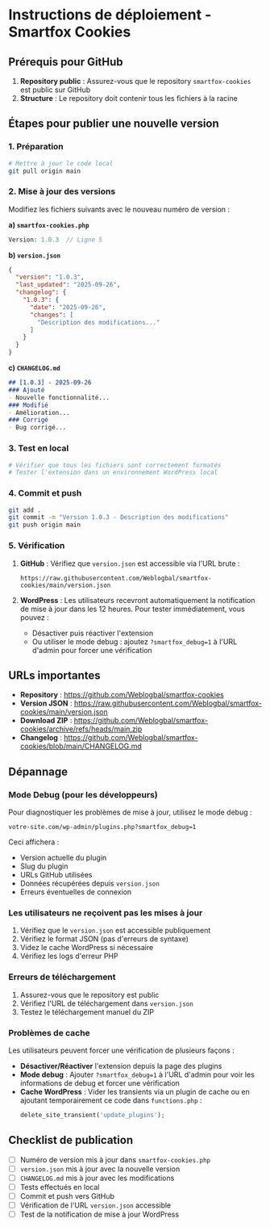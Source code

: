 # Instructions de déploiement - Smartfox Cookies

## Prérequis pour GitHub

1. **Repository public** : Assurez-vous que le repository `smartfox-cookies` est public sur GitHub
2. **Structure** : Le repository doit contenir tous les fichiers à la racine

## Étapes pour publier une nouvelle version

### 1. Préparation
```bash
# Mettre à jour le code local
git pull origin main
```

### 2. Mise à jour des versions
Modifiez les fichiers suivants avec le nouveau numéro de version :

**a) `smartfox-cookies.php`**
```php
Version: 1.0.3  // Ligne 5
```

**b) `version.json`**
```json
{
  "version": "1.0.3",
  "last_updated": "2025-09-26",
  "changelog": {
    "1.0.3": {
      "date": "2025-09-26",
      "changes": [
        "Description des modifications..."
      ]
    }
  }
}
```

**c) `CHANGELOG.md`**
```markdown
## [1.0.3] - 2025-09-26
### Ajouté
- Nouvelle fonctionnalité...
### Modifié  
- Amélioration...
### Corrigé
- Bug corrigé...
```

### 3. Test en local
```bash
# Vérifier que tous les fichiers sont correctement formatés
# Tester l'extension dans un environnement WordPress local
```

### 4. Commit et push
```bash
git add .
git commit -m "Version 1.0.3 - Description des modifications"
git push origin main
```

### 5. Vérification
1. **GitHub** : Vérifiez que `version.json` est accessible via l'URL brute :
   ```
   https://raw.githubusercontent.com/Weblogbal/smartfox-cookies/main/version.json
   ```

2. **WordPress** : Les utilisateurs recevront automatiquement la notification de mise à jour dans les 12 heures. Pour tester immédiatement, vous pouvez :
   - Désactiver puis réactiver l'extension
   - Ou utiliser le mode debug : ajoutez `?smartfox_debug=1` à l'URL d'admin pour forcer une vérification

## URLs importantes

- **Repository** : https://github.com/Weblogbal/smartfox-cookies
- **Version JSON** : https://raw.githubusercontent.com/Weblogbal/smartfox-cookies/main/version.json
- **Download ZIP** : https://github.com/Weblogbal/smartfox-cookies/archive/refs/heads/main.zip
- **Changelog** : https://github.com/Weblogbal/smartfox-cookies/blob/main/CHANGELOG.md

## Dépannage

### Mode Debug (pour les développeurs)

Pour diagnostiquer les problèmes de mise à jour, utilisez le mode debug :
```
votre-site.com/wp-admin/plugins.php?smartfox_debug=1
```

Ceci affichera :
- Version actuelle du plugin
- Slug du plugin
- URLs GitHub utilisées
- Données récupérées depuis `version.json`
- Erreurs éventuelles de connexion

### Les utilisateurs ne reçoivent pas les mises à jour

1. Vérifiez que le `version.json` est accessible publiquement
2. Vérifiez le format JSON (pas d'erreurs de syntaxe)
3. Videz le cache WordPress si nécessaire
4. Vérifiez les logs d'erreur PHP

### Erreurs de téléchargement

1. Assurez-vous que le repository est public
2. Vérifiez l'URL de téléchargement dans `version.json`
3. Testez le téléchargement manuel du ZIP

### Problèmes de cache

Les utilisateurs peuvent forcer une vérification de plusieurs façons :
- **Désactiver/Réactiver** l'extension depuis la page des plugins
- **Mode debug** : Ajouter `?smartfox_debug=1` à l'URL d'admin pour voir les informations de debug et forcer une vérification
- **Cache WordPress** : Vider les transients via un plugin de cache ou en ajoutant temporairement ce code dans `functions.php` :
  ```php
  delete_site_transient('update_plugins');
  ```

## Checklist de publication

- [ ] Numéro de version mis à jour dans `smartfox-cookies.php`
- [ ] `version.json` mis à jour avec la nouvelle version
- [ ] `CHANGELOG.md` mis à jour avec les modifications
- [ ] Tests effectués en local
- [ ] Commit et push vers GitHub
- [ ] Vérification de l'URL `version.json` accessible
- [ ] Test de la notification de mise à jour WordPress